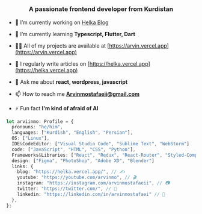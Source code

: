 <h1 align="center"></h1>
<h3 align="center">A passionate frontend developer from Kurdistan</h3>

- 🔭 I’m currently working on [Helka Blog](https://helka.vercel.app/)

- 🌱 I’m currently learning **Typescript, Flutter, Dart**

- 👨‍💻 All of my projects are available at [https://arvin.vercel.app](https://arvin.vercel.app)

- 📝 I regularly write articles on [https://helka.vercel.app](https://helka.vercel.app)

- 💬 Ask me about **react, wordpress, javascript**

- 📫 How to reach me **Arvinmostafaeii@gmail.com**

- ⚡ Fun fact **I'm kind of afraid of AI**


```ts
let arviinmo: Profile = {
  pronouns: "he/him",
  languages: ["Kurdish", "English", "Persian"],
  OS: ["Linux"],
  IDE&CodeEditor: ["Visual Studio Code", "Sublime Text", "WebStorm"]
  code: ["JavaScript", "HTML", "CSS", "Python"],
  Frameworks&Libraries: ["React", "Redux", "React-Router", "Styled-Component", "Tailwind", "Docker", "Next.js", "Gatsby", "Remix", "Webpack", "Typescript", "Node.js", "Expressjs", "GraphQL", "Wordpress"],
  design: ["Figma", "PhotoShop", "Adobe XD", "Blender"]
  links: {
    blog: "https://helka.vercel.app/", // ✍️
    youtube: "https://youtube.com/arvinmo", // 🎬
    instagram: "https://instagram.com/arvinmostafaeii", // 📷
    twitter: "https://twitter.com/", // 🐤
    linkedin: "https://linkedin.com/in/arvinmostafaei" // 💼
  },
};
```
